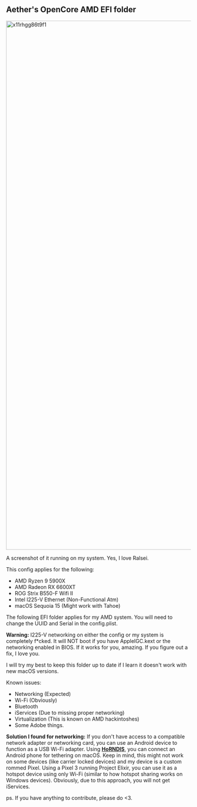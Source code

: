 ## Aether's OpenCore AMD EFI folder

<img width="2560" height="1440" alt="x11rhgg86t9f1" src="https://github.com/user-attachments/assets/4634a222-1a14-48cb-8781-90720cf45e5c" />

A screenshot of it running on my system. Yes, I love Ralsei.


This config applies for the following:
 - AMD Ryzen 9 5900X
 - AMD Radeon RX 6600XT
 - ROG Strix B550-F Wifi II
 - Intel I225-V Ethernet (Non-Functional Atm)
 - macOS Sequoia 15 (Might work with Tahoe)

The following EFI folder applies for my AMD system. You will need to change the UUID and Serial in the config.plist.

**Warning:** I225-V networking on either the config or my system is completely f*cked. It will NOT boot if you have AppleIGC.kext or the networking enabled in BIOS. If it works for you, amazing. If you figure out a fix, I love you.

I will try my best to keep this folder up to date if I learn it doesn't work with new macOS versions.

Known issues:
 - Networking (Expected)
 - Wi-Fi (Obviously)
 - Bluetooth
 - iServices (Due to missing proper networking)
 - Virtualization (This is known on AMD hackintoshes)
 - Some Adobe things.

**Solution I found for networking:** If you don't have access to a compatible network adapter or networking card, you can use an Android device to function as a USB Wi-Fi adapter. Using **[HoRNDIS](https://github.com/jwise/HoRNDIS)**, you can connect an Android phone for tethering on macOS. Keep in mind, this might not work on some devices (like carrier locked devices) and my device is a custom rommed Pixel. Using a Pixel 3 running Project Elixir, you can use it as a hotspot device using only Wi-Fi (similar to how hotspot sharing works on Windows devices). Obviously, due to this approach, you will not get iServices.

ps. If you have anything to contribute, please do <3.
